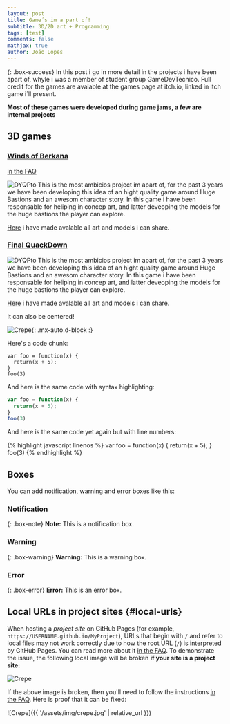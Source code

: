 ```yaml
---
layout: post
title: Game´s im a part of!
subtitle: 3D/2D art + Programming
tags: [test]
comments: false
mathjax: true
author: João Lopes
---
```


{: .box-success}
In this post i go in more detail in the projects i have been apart of, whyle i was a member of student group GameDevTecnico.
Full credit for the games are avalable at the games page at itch.io, linked in itch game i´ll present.

**Most of these games were developed during game jams, a few are internal projects**

## 3D games
### [Winds of Berkana]([https://antunes10.itch.io/winds-of-berkana])
[in the FAQ](https://antunes10.itch.io/winds-of-berkana)

![DYQPto](https://github.com/user-attachments/assets/fe3d6aea-053d-483d-8902-1da9e6e07045)
This is the most ambicios project im apart of, for the past 3 years we have been developing this idea of an hight quality game around Huge Bastions and an awesom character story. In this game i have been responsable for heliping in concep art, and latter deveoping the models for the huge bastions the player can explore.


[Here]([https://deanattali.com/](https://antunes10.itch.io/winds-of-berkana)) i have made avalable all art and models i can share.

### [Final QuackDown]([https://deanattali.com/](https://antunes10.itch.io/winds-of-berkana))


![DYQPto](https://github.com/user-attachments/assets/fe3d6aea-053d-483d-8902-1da9e6e07045)
This is the most ambicios project im apart of, for the past 3 years we have been developing this idea of an hight quality game around Huge Bastions and an awesom character story. In this game i have been responsable for heliping in concep art, and latter deveoping the models for the huge bastions the player can explore.


[Here]([https://deanattali.com/](https://antunes10.itch.io/winds-of-berkana)) i have made avalable all art and models i can share.

It can also be centered!

![Crepe](https://beautifuljekyll.com/assets/img/crepe.jpg){: .mx-auto.d-block :}

Here's a code chunk:

~~~
var foo = function(x) {
  return(x + 5);
}
foo(3)
~~~

And here is the same code with syntax highlighting:

```javascript
var foo = function(x) {
  return(x + 5);
}
foo(3)
```

And here is the same code yet again but with line numbers:

{% highlight javascript linenos %}
var foo = function(x) {
  return(x + 5);
}
foo(3)
{% endhighlight %}

## Boxes
You can add notification, warning and error boxes like this:

### Notification

{: .box-note}
**Note:** This is a notification box.

### Warning

{: .box-warning}
**Warning:** This is a warning box.

### Error

{: .box-error}
**Error:** This is an error box.

## Local URLs in project sites {#local-urls}

When hosting a *project site* on GitHub Pages (for example, `https://USERNAME.github.io/MyProject`), URLs that begin with `/` and refer to local files may not work correctly due to how the root URL (`/`) is interpreted by GitHub Pages. You can read more about it [in the FAQ](https://beautifuljekyll.com/faq/#links-in-project-page). To demonstrate the issue, the following local image will be broken **if your site is a project site:**

![Crepe](/assets/img/crepe.jpg)

If the above image is broken, then you'll need to follow the instructions [in the FAQ](https://beautifuljekyll.com/faq/#links-in-project-page). Here is proof that it can be fixed:

![Crepe]({{ '/assets/img/crepe.jpg' | relative_url }})
